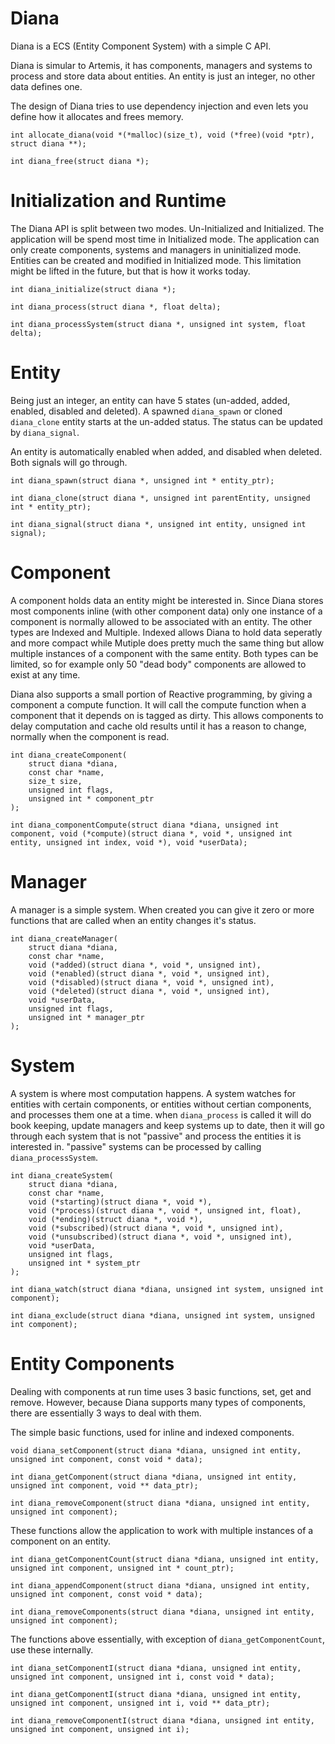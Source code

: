 Diana
=====

Diana is a ECS (Entity Component System) with a simple C API.

Diana is simular to Artemis, it has components, managers and systems to process and store data about entities. An entity is just an integer, no other data defines one.

The design of Diana tries to use dependency injection and even lets you define how it allocates and frees memory.

    int allocate_diana(void *(*malloc)(size_t), void (*free)(void *ptr), struct diana **);

    int diana_free(struct diana *);
    
Initialization and Runtime
==========================

The Diana API is split between two modes. Un-Initialized and Initialized. The application will be spend most time in Initialized mode. The application can only create components, systems and managers in uninitialized mode. Entities can be created and modified in Initialized mode. This limitation might be lifted in the future, but that is how it works today.

    int diana_initialize(struct diana *);

    int diana_process(struct diana *, float delta);
    
    int diana_processSystem(struct diana *, unsigned int system, float delta);

Entity
======

Being just an integer, an entity can have 5 states (un-added, added, enabled, disabled and deleted). A spawned `diana_spawn` or cloned `diana_clone` entity starts at the un-added status. The status can be updated by `diana_signal`.

An entity is automatically enabled when added, and disabled when deleted. Both signals will go through.

    int diana_spawn(struct diana *, unsigned int * entity_ptr);
    
    int diana_clone(struct diana *, unsigned int parentEntity, unsigned int * entity_ptr);
    
    int diana_signal(struct diana *, unsigned int entity, unsigned int signal);

Component
=========

A component holds data an entity might be interested in. Since Diana stores most components inline (with other component data) only one instance of a component is normally allowed to be associated with an entity. The other types are Indexed and Multiple. Indexed allows Diana to hold data seperatly and more compact while Mutiple does pretty much the same thing but allow multiple instances of a component with the same entity. Both types can be limited, so for example only 50 "dead body" components are allowed to exist at any time.

Diana also supports a small portion of Reactive programming, by giving a component a compute function. It will call the compute function when a component that it depends on is tagged as dirty. This allows components to delay computation and cache old results until it has a reason to change, normally when the component is read.

    int diana_createComponent(
        struct diana *diana,
        const char *name,
        size_t size,
        unsigned int flags,
        unsigned int * component_ptr
    );

    int diana_componentCompute(struct diana *diana, unsigned int component, void (*compute)(struct diana *, void *, unsigned int entity, unsigned int index, void *), void *userData);

Manager
=======

A manager is a simple system. When created you can give it zero or more functions that are called when an entity changes it's status.

    int diana_createManager(
        struct diana *diana,
        const char *name,
        void (*added)(struct diana *, void *, unsigned int),
        void (*enabled)(struct diana *, void *, unsigned int),
        void (*disabled)(struct diana *, void *, unsigned int),
        void (*deleted)(struct diana *, void *, unsigned int),
        void *userData,
        unsigned int flags,
        unsigned int * manager_ptr
    );
    
System
======

A system is where most computation happens. A system watches for entities with certain components, or entities without certian components, and processes them one at a time. when `diana_process` is called it will do book keeping, update managers and keep systems up to date, then it will go through each system that is not "passive" and process the entities it is interested in. "passive" systems can be processed by calling `diana_processSystem`.

    int diana_createSystem(
        struct diana *diana,
        const char *name,
        void (*starting)(struct diana *, void *),
        void (*process)(struct diana *, void *, unsigned int, float),
        void (*ending)(struct diana *, void *),
        void (*subscribed)(struct diana *, void *, unsigned int),
        void (*unsubscribed)(struct diana *, void *, unsigned int),
        void *userData,
        unsigned int flags,
        unsigned int * system_ptr
    );

    int diana_watch(struct diana *diana, unsigned int system, unsigned int component);

    int diana_exclude(struct diana *diana, unsigned int system, unsigned int component);

Entity Components
=================

Dealing with components at run time uses 3 basic functions, set, get and remove. However, because Diana supports many types of components, there are essentially 3 ways to deal with them.

The simple basic functions, used for inline and indexed components.

    void diana_setComponent(struct diana *diana, unsigned int entity, unsigned int component, const void * data);

    int diana_getComponent(struct diana *diana, unsigned int entity, unsigned int component, void ** data_ptr);

    int diana_removeComponent(struct diana *diana, unsigned int entity, unsigned int component);

These functions allow the application to work with multiple instances of a component on an entity.

    int diana_getComponentCount(struct diana *diana, unsigned int entity, unsigned int component, unsigned int * count_ptr);

    int diana_appendComponent(struct diana *diana, unsigned int entity, unsigned int component, const void * data);

    int diana_removeComponents(struct diana *diana, unsigned int entity, unsigned int component);

The functions above essentially, with exception of `diana_getComponentCount`, use these internally.

    int diana_setComponentI(struct diana *diana, unsigned int entity, unsigned int component, unsigned int i, const void * data);

    int diana_getComponentI(struct diana *diana, unsigned int entity, unsigned int component, unsigned int i, void ** data_ptr);

    int diana_removeComponentI(struct diana *diana, unsigned int entity, unsigned int component, unsigned int i);
